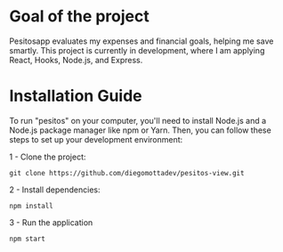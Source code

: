 # Goal of the project

Pesitosapp evaluates my expenses and financial goals, helping me save smartly. This project is currently in development, where I am applying React, Hooks, Node.js, and Express.


# Installation Guide

To run "pesitos" on your computer, you'll need to install Node.js and a Node.js package manager like npm or Yarn. Then, you can follow these steps to set up your development environment:

  1 - Clone the project:

    git clone https://github.com/diegomottadev/pesitos-view.git
  
  2 - Install dependencies:
    
    npm install
    
  3 - Run the application
  
    npm start
